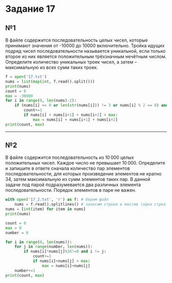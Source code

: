 # Задание 17
## №1

В файле содержится последовательность целых чисел, которые принимают значения от -10000 до 10000 включительно. Тройка идущих подряд чисел последовательности называется уникальной, если только второе из них является положительным трёхзначным нечётным числом. Определите количество уникальных троек чисел, а затем – максимальную из всех сумм таких троек.

```python
f = open('17.txt')
nums = list(map(int, f.read().split()))
print(nums)
count = 0
max = -30000
for i in range(0, len(nums)-2):
    if (nums[i] <= 0 or len(str(nums[i])) != 3 or nums[i] % 2 == 0) and (nums[i + 1] > 0 and len(str(nums[i + 1])) == 3 and nums[i + 1] % 2 == 1) and (nums[i + 2] <= 0 or len(str(nums[i + 2])) != 3 or nums[i + 2] % 2 == 0):
        count+=1
        if nums[i] + nums[i+1] + nums[i+2] > max:
            max = nums[i] + nums[i+1] + nums[i+2]
print(count, max)
```
---------------------------------------------------------

## №2
В файле содержится последовательность из 10 000 целых положительных чисел. Каждое число не превышает 10 000. Определите и запишите в ответе сначала количество пар элементов последовательности, для которых произведение элементов не кратно 34, затем максимальную из сумм элементов таких пар. В данной задаче под парой подразумевается два различных элемента последовательности. Порядок элементов в паре не важен.

```python
with open('17_2.txt', 'r') as f: # берем файл
    nums = f.read().splitlines() # заносим строки в массив (одна стрка = 1 элемент)
nums = [int(item) for item in nums]
print(nums)

count = 0
max = 0
number = 0

for i in range(0, len(nums)):
    for j in range(number, len(nums)):
        if nums[i]*nums[j]%34!=0 and i != j:
            count+=1
            if nums[i]+nums[j] > max:
                max = nums[i]+nums[j]
    number+=1
print(count, max)
```
